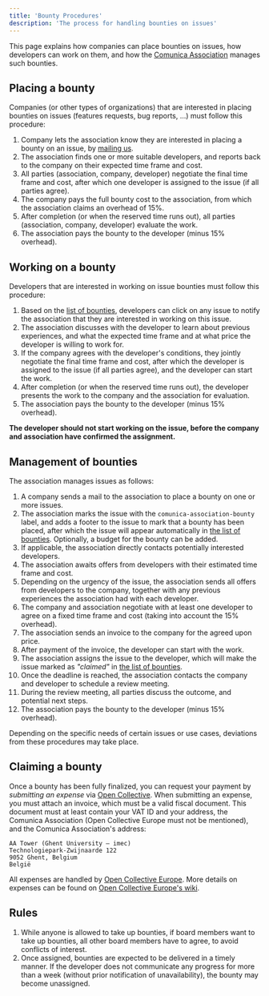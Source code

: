 ```yaml
---
title: 'Bounty Procedures'
description: 'The process for handling bounties on issues'
---
```


This page explains how <span class="bounty-company">companies</span> can place bounties on issues,
how <span class="bounty-dev">developers</span> can work on them,
and how the <span class="bounty-assoc">[Comunica Association](/association/)</span> manages such bounties.

## Placing a bounty

<span class="bounty-company">Companies</span> (or other types of organizations) that are interested in placing bounties on issues (features requests, bug reports, ...) must follow this procedure:

1. <span class="bounty-company">Company</span> lets the <span class="bounty-assoc">association</span> know they are interested in placing a bounty on an issue, by <a href="mailto:ruben.taelman@ugent.be?subject=I want to place a bounty">mailing us</a>.
2. The <span class="bounty-assoc">association</span> finds one or more suitable <span class="bounty-dev">developers</span>, and reports back to the <span class="bounty-company">company</span> on their expected time frame and cost.
3. All parties (<span class="bounty-assoc">association</span>, <span class="bounty-company">company</span>, <span class="bounty-dev">developer</span>) negotiate the final time frame and cost, after which one <span class="bounty-dev">developer</span> is assigned to the issue (if all parties agree).
4. The <span class="bounty-company">company</span> pays the full bounty cost to the <span class="bounty-assoc">association</span>, from which the <span class="bounty-assoc">association</span> claims an overhead of 15%.
5. After completion (or when the reserved time runs out), all parties (<span class="bounty-assoc">association</span>, <span class="bounty-company">company</span>, <span class="bounty-dev">developer</span>) evaluate the work.
6. The <span class="bounty-assoc">association</span> pays the bounty to the developer (minus 15% overhead).

## Working on a bounty

<span class="bounty-dev">Developers</span> that are interested in working on issue bounties must follow this procedure:

1. Based on the [list of bounties](/association/bounties/), <span class="bounty-dev">developers</span> can click on any issue to notify the association that they are interested in working on this issue.
2. The <span class="bounty-assoc">association</span> discusses with the developer to learn about previous experiences, and what the expected time frame and at what price the <span class="bounty-dev">developer</span> is willing to work for.
3. If the <span class="bounty-company">company</span> agrees with the <span class="bounty-dev">developer's</span> conditions, they jointly negotiate the final time frame and cost, after which the <span class="bounty-dev">developer</span> is assigned to the issue (if all parties agree), and the <span class="bounty-dev">developer</span> can start the work.
4. After completion (or when the reserved time runs out), the <span class="bounty-dev">developer</span> presents the work to the <span class="bounty-company">company</span> and the <span class="bounty-assoc">association</span> for evaluation.
5. The <span class="bounty-assoc">association</span> pays the bounty to the developer (minus 15% overhead).

**The developer should not start working on the issue, before the <span class="bounty-company">company</span> and <span class="bounty-assoc">association</span> have confirmed the assignment.**

## Management of bounties

The <span class="bounty-assoc">association</span> manages issues as follows:

1. A <span class="bounty-company">company</span> sends a mail to the <span class="bounty-assoc">association</span> to place a bounty on one or more issues.
2. The <span class="bounty-assoc">association</span> marks the issue with the `comunica-association-bounty` label, and adds a footer to the issue to mark that a bounty has been placed, after which the issue will appear automatically in [the list of bounties](/association/bounties/). Optionally, a budget for the bounty can be added.
3. If applicable, the <span class="bounty-assoc">association</span> directly contacts potentially interested developers.
4. The <span class="bounty-assoc">association</span> awaits offers from <span class="bounty-dev">developers</span> with their estimated time frame and cost.
5. Depending on the urgency of the issue, the <span class="bounty-assoc">association</span> sends all offers from <span class="bounty-dev">developers</span> to the <span class="bounty-company">company</span>, together with any previous experiences the <span class="bounty-assoc">association</span> had with each <span class="bounty-dev">developer</span>.
6. The <span class="bounty-company">company</span> and <span class="bounty-assoc">association</span> negotiate with at least one <span class="bounty-dev">developer</span> to agree on a fixed time frame and cost (taking into account the 15% overhead).
7. The <span class="bounty-assoc">association</span> sends an invoice to the <span class="bounty-company">company</span> for the agreed upon price.
8. After payment of the invoice, the <span class="bounty-dev">developer</span> can start with the work.
9. The <span class="bounty-assoc">association</span> assigns the issue to the <span class="bounty-dev">developer</span>, which will make the issue marked as *"claimed"* in [the list of bounties](/association/bounties/).
10. Once the deadline is reached, the <span class="bounty-assoc">association</span> contacts the <span class="bounty-company">company</span> and <span class="bounty-dev">developer</span> to schedule a review meeting.
11. During the review meeting, all parties discuss the outcome, and potential next steps.
12. The <span class="bounty-assoc">association</span> pays the bounty to the developer (minus 15% overhead).

Depending on the specific needs of certain issues or use cases, deviations from these procedures may take place.

## Claiming a bounty

Once a bounty has been fully finalized, you can request your payment by _submitting an expense_ via [Open Collective](https://opencollective.com/comunica-association/).
When submitting an expense, you must attach an invoice, which must be a valid fiscal document.
This document must at least contain your VAT ID and your address, the Comunica Association (Open Collective Europe must not be mentioned), and the Comunica Association's address:

```
AA Tower (Ghent University – imec)
Technologiepark-Zwijnaarde 122
9052 Ghent, Belgium
België
```

All expenses are handled by [Open Collective Europe](https://docs.opencollective.com/oceurope).
More details on expenses can be found on [Open Collective Europe's wiki](https://docs.opencollective.com/oceurope/how-it-works/expenses).

## Rules

1. While anyone is allowed to take up bounties, if board members want to take up bounties, all other board members have to agree, to avoid conflicts of interest.
2. Once assigned, bounties are expected to be delivered in a timely manner. If the developer does not communicate any progress for more than a week (without prior notification of unavailability), the bounty may become unassigned.
